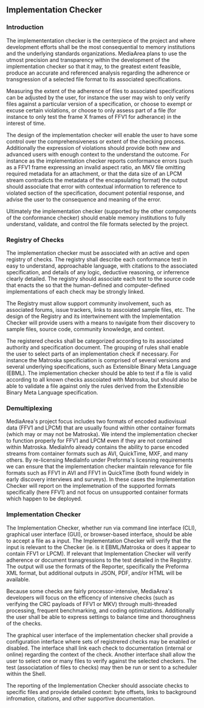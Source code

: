 ## Implementation Checker

### Introduction

The implemententation checker is the centerpiece of the project and where development efforts shall be the most consequential to memory institutions and the underlying standards organizations. MediaArea plans to use the utmost precision and transparency within the development of the implementation checker so that it may, to the greatest extent feasible, produce an accurate and referenced analysis regarding the adherence or transgression of a selected file format to its associated specifications.

Measuring the extent of the adherence of files to associated specifications can be adjusted by the user, for instance the user may wish to only verify files against a particular version of a specification, or choose to exempt or excuse certain violations, or choose to only assess part of a file (for instance to only test the frame X frames of FFV1 for adherance) in the interest of time.

The design of the implementation checker will enable the user to have some control over the comprehensiveness or extent of the checking process. Additionally the expression of violations should provide both new and advanced users with enough context to the understand the outcome. For instance as the implementation checker reports conformance errors (such as a FFV1 frame expressing an invalid aspect ratio, an MKV file omitting required metadata for an attachment, or that the data size of an LPCM stream contradicts the metadata of the encapsulating format) the output should associate that error with contextual information to reference to violated section of the specification, document potential response, and advise the user to the consequence and meaning of the error.

Ultimately the implementation checker (supported by the other components of the conformance checker) should enable memory institutions to fully understand, validate, and control the file formats selected by the project.

### Registry of Checks

The implementation checker must be associated with an active and open registry of checks. The registry shall describe each conformance test in easy to understand, approachable language, with citations to the associated specification, and details of any logic, deductive reasoning, or inferrence clearly detailed. The registry should associate each test to the source code that enacts the so that the human-defined and computer-defined implementations of each check may be strongly linked.

The Registry must allow support community involvement, such as associated forums, issue trackers, links to asscoiated sample files, etc. The design of the Registry and its intertwinement with the Implementation Checker will provide users with a means to navigate from their discovery to sample files, source code, community knowledge, and context.

The registered checks shall be categorized according to its associated authority and specification document. The grouping of rules shall enable the user to select parts of an implementation check if necessary. For instance the Matroska specificiation is comprised of several versions and several underlying specifications, such as Extensible Binary Meta Language (EBML). The implementation checker should be able to test if a file is valid according to all known checks asscoiated with Matroska, but should also be able to validate a file against only the rules derived from the Extensible Binary Meta Language specification.

### Demultiplexing

MediaArea's project focus includes two formats of encoded audiovisual data (FFV1 and LPCM) that are usually found within other container formats (which may or may not be Matroska). We intend the implementation checker to function properly for FFV1 and LPCM even if they are not contained within Matroska. MediaInfo already contains the ability to parse encoded streams from container formats such as AVI, QuickTime, MXF, and many others. By re-licensing MediaInfo under Preforma's licesning requirements we can ensure that the implementation checker maintain relevance for file formats such as FFV1 in AVI and FFV1 in QuickTime (both found widely in early discovery interviews and surveys). In these cases the Implementation Checker will report on the implemetnation of the supported formats specifically (here FFV1) and not focus on unsupported container formats which happen to be deployed.

### Implementation Checker

The Implementation Checker, whether run via command line interface (CLI), graphical user interface (GUI), or browser-based interface, should be able to accept a file as a input. The Implementation Checker will verify that the input is relevant to the Checker (ie. is it EBML/Matroska or does it appear to contain FFV1 or LPCM). If relevant that Implementation Checker will verify adherence or document transgressions to the test detailed in the Registry. The output will use the formats of the Reporter, specifically the Preforma XML format, but additional outputs in JSON, PDF, and/or HTML will be available.

Because some checks are fairly processor-intensive, MediaArea's developers will focus on the efficency of intensive checks (such as verifying the CRC payloads of FFV1 or MKV) through multi-threaded processing, frequent benchmarking, and coding optimizations. Additionally the user shall be able to express settings to balance time and thoroughness of the checks.

The graphical user interface of the implementation checker shall provide a configuration interface where sets of registrered checks may be enabled or disabled. The interface shall link each check to documentation (internal or online) regarding the context of the check. Another interface shall allow the user to select one or many files to verify against the selected checkers. The test (associatation of files to checks) may then be run or sent to a scheduler within the Shell.

The reporting of the Implementation Checker should associate checks to specific files and provide detailed context: byte offsets, links to background infromation, citations, and other supportive documentation.
